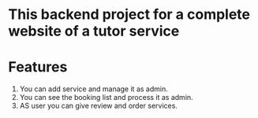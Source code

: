# This backend project for a complete website of a tutor service

# Features

1. You can add service and manage it as admin.
2. You can see the booking list and process it as admin.
3. AS user you can give review and order services.
